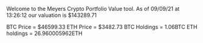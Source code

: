 Welcome to the Meyers Crypto Portfolio Value tool. 
As of 09/09/21 at 13:26:12 our valuation is $143289.71 

BTC Price = $46599.33
 ETH Price = $3482.73
BTC Holdings = 1.06BTC
 ETH holdings = 26.960005962ETH 
